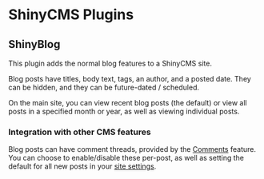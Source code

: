 # ShinyCMS Plugins

## ShinyBlog

This plugin adds the normal blog features to a ShinyCMS site.

Blog posts have titles, body text, tags, an author, and a posted date. They can be hidden, and they can be future-dated / scheduled.

On the main site, you can view recent blog posts (the default) or view all posts in a specified month or year, as well as viewing individual posts.


### Integration with other CMS features

Blog posts can have comment threads, provided by the [Comments](../MainApp/Comments.md) feature. You can choose to enable/disable these per-post, as well as setting the default for all new posts in your [site settings](../MainApp/SiteSettings.md).
